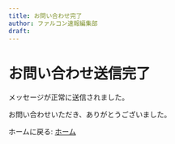 ```yaml
---
title: お問い合わせ完了
author: ファルコン速報編集部
draft: 
---
```


<div class="container">
  <main class="contact-success">
    <h1>お問い合わせ送信完了</h1>
    <p>メッセージが正常に送信されました。</p>
    <p>お問い合わせいただき、ありがとうございました。</p>
    <div class="return-home">
      <p>ホームに戻る: <a href="/">ホーム</a></p>
    </div>
  </main>
</div>